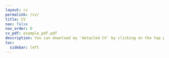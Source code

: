 ```yaml
---
layout: cv
permalink: /cv/
title: CV
nav: false
nav_order: 0
cv_pdf: example_pdf.pdf
description: You can download my 'detailed CV' by clicking on the top pdf download button.
toc:
  sidebar: left
---
```

